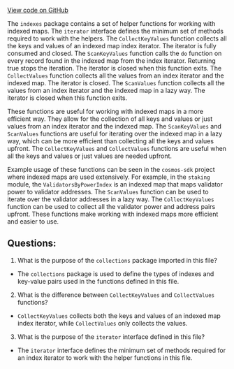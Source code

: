 [View code on GitHub](https://github.com/cosmos/cosmos-sdk/blob/main/collections/indexes/helpers.go)

The `indexes` package contains a set of helper functions for working with indexed maps. The `iterator` interface defines the minimum set of methods required to work with the helpers. The `CollectKeyValues` function collects all the keys and values of an indexed map index iterator. The iterator is fully consumed and closed. The `ScanKeyValues` function calls the `do` function on every record found in the indexed map from the index iterator. Returning true stops the iteration. The iterator is closed when this function exits. The `CollectValues` function collects all the values from an index iterator and the indexed map. The iterator is closed. The `ScanValues` function collects all the values from an index iterator and the indexed map in a lazy way. The iterator is closed when this function exits.

These functions are useful for working with indexed maps in a more efficient way. They allow for the collection of all keys and values or just values from an index iterator and the indexed map. The `ScanKeyValues` and `ScanValues` functions are useful for iterating over the indexed map in a lazy way, which can be more efficient than collecting all the keys and values upfront. The `CollectKeyValues` and `CollectValues` functions are useful when all the keys and values or just values are needed upfront.

Example usage of these functions can be seen in the `cosmos-sdk` project where indexed maps are used extensively. For example, in the `staking` module, the `ValidatorsByPowerIndex` is an indexed map that maps validator power to validator addresses. The `ScanValues` function can be used to iterate over the validator addresses in a lazy way. The `CollectKeyValues` function can be used to collect all the validator power and address pairs upfront. These functions make working with indexed maps more efficient and easier to use.
## Questions: 
 1. What is the purpose of the `collections` package imported in this file?
- The `collections` package is used to define the types of indexes and key-value pairs used in the functions defined in this file.

2. What is the difference between `CollectKeyValues` and `CollectValues` functions?
- `CollectKeyValues` collects both the keys and values of an indexed map index iterator, while `CollectValues` only collects the values.

3. What is the purpose of the `iterator` interface defined in this file?
- The `iterator` interface defines the minimum set of methods required for an index iterator to work with the helper functions in this file.